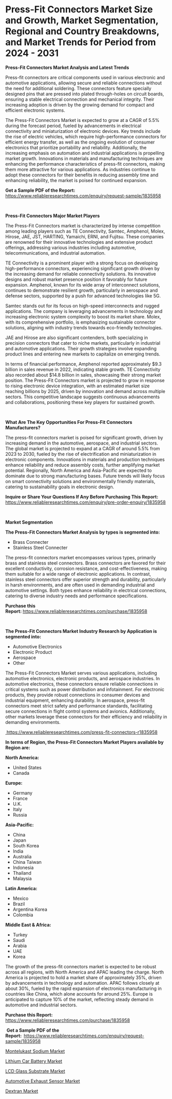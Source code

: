 <p><h1>Press-Fit Connectors Market Size and Growth, Market Segmentation, Regional and Country Breakdowns, and Market Trends for Period from 2024 -  2031</h1></p><p><strong>Press-Fit Connectors Market Analysis and Latest Trends</strong></p>
<p><p>Press-fit connectors are critical components used in various electronic and automotive applications, allowing secure and reliable connections without the need for additional soldering. These connectors feature specially designed pins that are pressed into plated through-holes on circuit boards, ensuring a stable electrical connection and mechanical integrity. Their increasing adoption is driven by the growing demand for compact and efficient electronic systems.</p><p>The Press-Fit Connectors Market is expected to grow at a CAGR of 5.5% during the forecast period, fueled by advancements in electrical connectivity and miniaturization of electronic devices. Key trends include the rise of electric vehicles, which require high-performance connectors for efficient energy transfer, as well as the ongoing evolution of consumer electronics that prioritize portability and reliability. Additionally, the increasing emphasis on automation and industrial applications is propelling market growth. Innovations in materials and manufacturing techniques are enhancing the performance characteristics of press-fit connectors, making them more attractive for various applications. As industries continue to adopt these connectors for their benefits in reducing assembly time and enhancing reliability, the market is poised for continued expansion.</p></p>
<p><strong>Get a Sample PDF of the Report:&nbsp;</strong> <a href="https://www.reliableresearchtimes.com/enquiry/request-sample/1835958?utm_campaign=1486&utm_medium=2&utm_source=Github&utm_content=ia&utm_term=16102024&utm_id=press-fit-connectors">https://www.reliableresearchtimes.com/enquiry/request-sample/1835958</a></p>
<p>&nbsp;</p>
<p><strong>Press-Fit Connectors Major Market Players</strong></p>
<p><p>The Press-Fit Connectors market is characterized by intense competition among leading players such as TE Connectivity, Samtec, Amphenol, Molex, Hirose, JAE, JST, HARTING, Yamaichi, ERNI, and Fujitsu. These companies are renowned for their innovative technologies and extensive product offerings, addressing various industries including automotive, telecommunications, and industrial automation.</p><p>TE Connectivity is a prominent player with a strong focus on developing high-performance connectors, experiencing significant growth driven by the increasing demand for reliable connectivity solutions. Its innovative designs and robust market presence position it favorably for future expansion. Amphenol, known for its wide array of interconnect solutions, continues to demonstrate resilient growth, particularly in aerospace and defense sectors, supported by a push for advanced technologies like 5G.</p><p>Samtec stands out for its focus on high-speed interconnects and rugged applications. The company is leveraging advancements in technology and increasing electronic system complexity to boost its market share. Molex, with its comprehensive portfolio, is emphasizing sustainable connector solutions, aligning with industry trends towards eco-friendly technologies.</p><p>JAE and Hirose are also significant contenders, both specializing in precision connectors that cater to niche markets, particularly in industrial and automotive applications. Their growth strategies involve expanding product lines and entering new markets to capitalize on emerging trends.</p><p>In terms of financial performance, Amphenol reported approximately $9.3 billion in sales revenue in 2022, indicating stable growth. TE Connectivity also recorded about $14.8 billion in sales, showcasing their strong market position. The Press-Fit Connectors market is projected to grow in response to rising electronic device integration, with an estimated market size reaching billions by 2025, driven by innovation and demand across multiple sectors. This competitive landscape suggests continuous advancements and collaborations, positioning these key players for sustained growth.</p></p>
<p>&nbsp;</p>
<p><strong>What Are The Key Opportunities For Press-Fit Connectors Manufacturers?</strong></p>
<p><p>The press-fit connectors market is poised for significant growth, driven by increasing demand in the automotive, aerospace, and industrial sectors. The global market is projected to expand at a CAGR of around 5.5% from 2023 to 2030, fueled by the rise of electrification and miniaturization in electronic components. Innovations in materials and production techniques enhance reliability and reduce assembly costs, further amplifying market potential. Regionally, North America and Asia-Pacific are expected to dominate due to strong manufacturing bases. Future trends will likely focus on smart connectivity solutions and environmentally friendly materials, catering to sustainability goals in electronic design.</p></p>
<p><strong>Inquire or Share Your Questions If Any Before Purchasing This Report:</strong> <a href="https://www.reliableresearchtimes.com/enquiry/pre-order-enquiry/1835958?utm_campaign=1486&utm_medium=2&utm_source=Github&utm_content=ia&utm_term=16102024&utm_id=press-fit-connectors">https://www.reliableresearchtimes.com/enquiry/pre-order-enquiry/1835958</a></p>
<p>&nbsp;</p>
<p><strong>Market Segmentation</strong></p>
<p><strong>The Press-Fit Connectors Market Analysis by types is segmented into:</strong></p>
<p><ul><li>Brass Connecter</li><li>Stainless Steel Connecter</li></ul></p>
<p><p>The press-fit connectors market encompasses various types, primarily brass and stainless steel connectors. Brass connectors are favored for their excellent conductivity, corrosion resistance, and cost-effectiveness, making them suitable for a wide range of electronic applications. In contrast, stainless steel connectors offer superior strength and durability, particularly in harsh environments, and are often used in demanding industrial and automotive settings. Both types enhance reliability in electrical connections, catering to diverse industry needs and performance specifications.</p></p>
<p><strong>Purchase this Report:&nbsp;</strong><a href="https://www.reliableresearchtimes.com/purchase/1835958?utm_campaign=1486&utm_medium=2&utm_source=Github&utm_content=ia&utm_term=16102024&utm_id=press-fit-connectors">https://www.reliableresearchtimes.com/purchase/1835958</a></p>
<p>&nbsp;</p>
<p><strong>The Press-Fit Connectors Market Industry Research by Application is segmented into:</strong></p>
<p><ul><li>Automotive Electronics</li><li>Electronic Product</li><li>Aerospace</li><li>Other</li></ul></p>
<p><p>The Press-Fit Connectors Market serves various applications, including automotive electronics, electronic products, and aerospace industries. In automotive electronics, these connectors ensure reliable connections in critical systems such as power distribution and infotainment. For electronic products, they provide robust connections in consumer devices and industrial equipment, enhancing durability. In aerospace, press-fit connectors meet strict safety and performance standards, facilitating secure connections in flight control systems and avionics. Additionally, other markets leverage these connectors for their efficiency and reliability in demanding environments.</p></p>
<p><a href="https://www.reliableresearchtimes.com/press-fit-connectors-r1835958?utm_campaign=1486&utm_medium=2&utm_source=Github&utm_content=ia&utm_term=16102024&utm_id=press-fit-connectors">&nbsp;https://www.reliableresearchtimes.com/press-fit-connectors-r1835958</a></p>
<p><strong>In terms of Region, the Press-Fit Connectors Market Players available by Region are:</strong></p>
<p>
    <p> <strong> North America: </strong>
        <ul>
            <li>United States</li>
            <li>Canada</li>
        </ul>
        </p> 
    <p> <strong> Europe: </strong>
        <ul>
            <li>Germany</li>
            <li>France</li>
            <li>U.K.</li>
            <li>Italy</li>
            <li>Russia</li>
        </ul>
        </p> 
    <p> <strong> Asia-Pacific: </strong>
        <ul>
            <li>China</li>
            <li>Japan</li>
            <li>South Korea</li>
            <li>India</li>
            <li>Australia</li>
            <li>China Taiwan</li>
            <li>Indonesia</li>
            <li>Thailand</li>
            <li>Malaysia</li>
        </ul>
        </p> 
    <p> <strong> Latin America: </strong>
        <ul>
            <li>Mexico</li>
            <li>Brazil</li>
            <li>Argentina Korea</li>
            <li>Colombia</li>
        </ul>
        </p> 
    <p> <strong> Middle East & Africa: </strong>
        <ul>
            <li>Turkey</li>
            <li>Saudi</li>
            <li>Arabia</li>
            <li>UAE</li>
            <li>Korea</li>
        </ul>
    </p>
    </p>
<p><p>The growth of the press-fit connectors market is expected to be robust across all regions, with North America and APAC leading the charge. North America is projected to hold a market share of approximately 35%, driven by advancements in technology and automation. APAC follows closely at about 30%, fueled by the rapid expansion of electronics manufacturing in countries like China, which alone accounts for around 25%. Europe is anticipated to capture 10% of the market, reflecting steady demand in automotive and industrial sectors.</p></p>
<p><strong>Purchase this Report: </strong><a href="https://www.reliableresearchtimes.com/purchase/1835958?utm_campaign=1486&utm_medium=2&utm_source=Github&utm_content=ia&utm_term=16102024&utm_id=press-fit-connectors">https://www.reliableresearchtimes.com/purchase/1835958</a></p>
<p>&nbsp;<strong>Get a Sample PDF of the Report:&nbsp;&nbsp;</strong><a href="https://www.reliableresearchtimes.com/enquiry/request-sample/1835958?utm_campaign=1486&utm_medium=2&utm_source=Github&utm_content=ia&utm_term=16102024&utm_id=press-fit-connectors">https://www.reliableresearchtimes.com/enquiry/request-sample/1835958</a></p>
<p><strong></strong></p>
<p><p><a href="https://www.linkedin.com/pulse/montelukast-sodium-market-dynamics-application-types-emerging-kem2c?utm_campaign=1486&utm_medium=2&utm_source=Github&utm_content=ia&utm_term=16102024&utm_id=press-fit-connectors">Montelukast Sodium Market</a></p><p><a href="https://www.linkedin.com/pulse/lithium-car-battery-market-essentials-key-players-demand-drivers-vksaf?utm_campaign=1486&utm_medium=2&utm_source=Github&utm_content=ia&utm_term=16102024&utm_id=press-fit-connectors">Lithium Car Battery Market</a></p><p><a href="https://www.linkedin.com/pulse/strategic-insights-global-lcd-glass-substrate-market-trends-tlnbc?utm_campaign=1486&utm_medium=2&utm_source=Github&utm_content=ia&utm_term=16102024&utm_id=press-fit-connectors">LCD Glass Substrate Market</a></p><p><a href="https://www.linkedin.com/pulse/global-automotive-exhaust-sensor-industry-research-report-yddbf?utm_campaign=1486&utm_medium=2&utm_source=Github&utm_content=ia&utm_term=16102024&utm_id=press-fit-connectors">Automotive Exhaust Sensor Market</a></p><p><a href="https://www.linkedin.com/pulse/dextran-market-global-insights-sales-trends-2024-2031-net-gather-vfric?utm_campaign=1486&utm_medium=2&utm_source=Github&utm_content=ia&utm_term=16102024&utm_id=press-fit-connectors">Dextran Market</a></p></p>